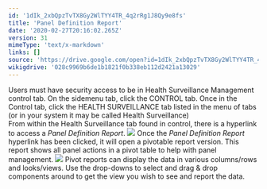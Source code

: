 ```yaml
---
id: '1dIk_2xbQpzTvTX8Gy2WlTYY4TR_4q2rRg1J8Qy9e8fs'
title: 'Panel Definition Report'
date: '2020-02-27T20:16:02.265Z'
version: 31
mimeType: 'text/x-markdown'
links: []
source: 'https://drive.google.com/open?id=1dIk_2xbQpzTvTX8Gy2WlTYY4TR_4q2rRg1J8Qy9e8fs'
wikigdrive: '028c9969b6de1b1821f0b338eb112d2421a13029'
---
```

Users must have security access to be in Health Surveillance Management control tab. On the sidemenu tab, click the CONTROL tab. Once in the Control tab, click the HEALTH SURVEILLANCE tab listed in the menu of tabs (or in your system it may be called Health Surveillance)  
From within the Health Surveillance tab found in control, there is a hyperlink to access a *Panel Definition Report*.
![](../panel-definition-report.assets/e3f89bef2f43ae220d81e6244ed79e53.png)
Once the *Panel Definition Report* hyperlink has been clicked, it will open a pivotable report version. This report shows all panel actions in a pivot table to help with panel management.
![](../panel-definition-report.assets/a4fcc0f569e9ded42dff5f479f56731b.png)
Pivot reports can display the data in various columns/rows and looks/views. Use the drop-downs to select and drag & drop components around to get the view you wish to see and report the data.
